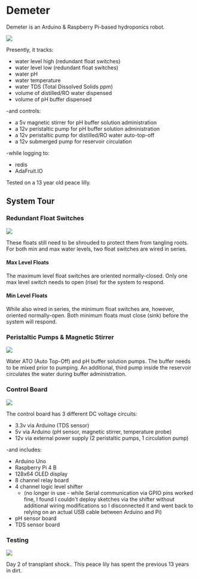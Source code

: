 # Demeter

Demeter is an Arduino & Raspberry Pi-based hydroponics robot.

![](./docs/demeter-splash.png)

Presently, it tracks:
- water level high (redundant float switches)
- water level low (redundant float switches)
- water pH 
- water temperature
- water TDS (Total Dissolved Solids ppm)
- volume of distilled/RO water dispensed
- volume of pH buffer dispensed

-and controls:
- a 5v magnetic stirrer for pH buffer solution administration
- a 12v peristaltic  pump for pH buffer solution administration
- a 12v peristaltic  pump for distilled/RO water auto-top-off
- a 12v submerged pump for reservoir circulation

-while logging to:
- redis
- AdaFruit.IO

Tested on a 13 year old peace lilly.

## System Tour

### Redundant Float Switches
![](./docs/float-switches.png)

These floats still need to be shrouded to protect them from tangling roots. For both min and max water levels, two float switches are wired in series. 

#### Max Level Floats
The maximum level float switches are oriented normally-closed. Only one max level switch needs to open (rise) for the system to respond. 

#### Min Level Floats
While also wired in series, the minimum float switches are, however, oriented normally-open. Both minimum floats must close (sink) before the system will respond.

### Peristaltic Pumps & Magnetic Stirrer
![](./docs/peristaltics.png)

Water ATO (Auto Top-Off) and pH buffer solution pumps. The buffer needs to be mixed prior to pumping. An additional, third pump inside the reservoir circulates the water during buffer administration.

### Control Board
![](./docs/enclosure.png)

The control board has 3 different DC voltage circuits: 
- 3.3v via Arduino (TDS sensor)
- 5v via Arduino (pH sensor, magnetic stirrer, temperature probe)
- 12v via external power supply (2 peristaltic pumps, 1 circulation pump)

-and includes:
- Arduino Uno
- Raspberry Pi 4 B
- 128x64 OLED display
- 8 channel relay board
- 4 channel logic level shifter
	- (no longer in use - while Serial communication via GPIO pins worked fine, I found I couldn't deploy sketches via the shifter without additional wiring modifications so I disconnected it and went back to relying on an actual USB cable between Arduino and Pi)
- pH sensor board
- TDS sensor board

### Testing
![](./docs/bucket.png)

Day 2 of transplant shock.. This peace lily has spent the previous 13 years in dirt.
